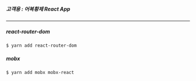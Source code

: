 ##### 고객용 : 어복황제 React App

---

##### react-router-dom
```
$ yarn add react-router-dom
```
##### mobx
```
$ yarn add mobx mobx-react
```
